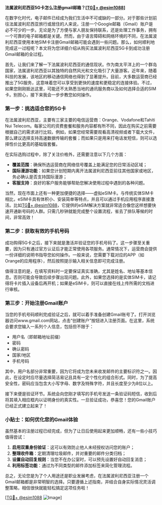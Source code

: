 **法属波利尼西亚5G卡怎么注册gmail邮箱？[[TG💪+ @esim1088](https://t.me/s/esim1088)]**

在数字化时代，电子邮件已经成为我们生活中不可或缺的一部分。对于那些计划前往法属波利尼西亚旅行或居住的人来说，注册一个Google邮箱（Gmail）账户是必不可少的一步。无论是为了方便与家人朋友保持联系，还是处理工作事务，拥有一个可靠的电子邮箱都是关键。然而，由于语言障碍和网络环境的不同，在法属波利尼西亚使用本地SIM卡注册Gmail邮箱可能会遇到一些问题。那么，如何顺利地完成这一过程呢？本文将为您详细介绍从购买法属波利尼西亚5G卡到成功注册Gmail邮箱的全过程。

首先，让我们来了解一下法属波利尼西亚的通信现状。作为南太平洋上的一个群岛国家，法属波利尼西亚以其独特的自然风光和文化吸引了大量游客。近年来，随着科技的发展，该地区的移动通信网络也得到了显著提升。目前，大多数运营商已经推出了5G服务，这意味着您可以享受到更快的速度和更稳定的连接体验。不过，如果您刚刚抵达这里，可能还不太熟悉当地的通讯服务商以及如何选择合适的SIM卡。别担心，接下来我会一步步教您如何操作。

### 第一步：挑选适合您的5G卡

在法属波利尼西亚，主要有三家主要的电信运营商：Orange、Vodafone和Tahiti Nui Telecom。每家公司的资费套餐和服务内容都有所不同，因此在购买之前需要根据自己的需求进行比较。例如，如果您经常需要观看高清视频或者下载大文件，那么建议选择支持高速数据传输的套餐；而如果只是用来打电话发短信，则可以选择性价比更高的基础版套餐。

在实际选购过程中，除了关注价格外，还需要注意以下几个方面：
- **覆盖范围**：确保所选运营商在网络信号覆盖上能满足您的日常活动区域；
- **国际漫游功能**：如果您计划短期内离开法属波利尼西亚前往其他国家或地区，务必确认是否支持国际漫游；
- **客服支持**：良好的客户服务能够帮助您解决使用过程中遇到的各种问题。

当然，现在市面上还有一种更加便捷的选择——虚拟eSIM卡。与传统实体SIM卡相比，eSIM卡具有体积小、安装简单等特点，并且可以通过手机应用程序直接激活。比如[TG💪+ @esim1088](https://t.me/s/esim1088)，它提供的eSIM解决方案就非常适合像您这样想要快速开通新号码的人群。只需几秒钟就能完成整个设置流程，省去了排队等候的时间，非常高效！

### 第二步：获取有效的手机号码

成功购得5G卡之后，接下来就是激活并验证您的手机号码了。这一步骤至关重要，因为只有通过官方认证后才能正常使用各项服务。通常情况下，运营商会提供一份详细的说明书指导您如何操作。一般来说，您需要下载对应的APP（如Orange的应用程序），然后按照提示输入相关信息即可完成注册。

值得注意的是，在填写资料时一定要保证真实准确，尤其是姓名、地址等基本信息。否则可能会导致后续步骤出现问题。此外，如果您选择的是实体SIM卡，请记得将卡片插入设备后再开机；如果是eSIM卡，则可以直接在线上传所需的文档进行审核。

### 第三步：开始注册Gmail账户

当您的手机号码顺利完成验证之后，就可以着手准备创建Gmail账号了。打开浏览器访问www.gmail.com网站，点击“创建账户”按钮进入注册页面。在这里，系统会要求您输入一系列个人信息，包括但不限于：

- 用户名（即邮箱地址前缀）
- 密码
- 确认密码
- 国家/地区
- 手机号码

其中，用户名部分非常重要，因为它将成为您未来收发邮件的主要标识符之一。因此，在设定时应尽量选择简洁易记且具有一定个性化的组合形式。同时，为了提高安全性，密码应当包含大小写字母、数字及特殊字符，并且长度至少为8位以上。

接下来便是验证环节。系统会向您刚才填写的手机号发送一条验证码短信，收到后将其填入相应框内以证明身份的真实性。一旦验证成功，恭喜您！您的Gmail账户已经正式建立起来了！

### 小贴士：如何优化您的Gmail体验

虽然基本的注册过程已经完成，但为了让日后使用起来更加顺畅，还有一些小技巧值得尝试：

1. **启用双重身份验证**：这可以有效防止他人未经授权访问您的账户；
2. **整理收件箱**：定期清理垃圾邮件，并对重要的邮件分类归档；
3. **设置自动回复规则**：当您不在办公室时，可以预先设置好自动回复消息；
4. **利用标签功能**：通过为不同类型的邮件添加标签来简化管理流程。

总之，无论您是为了个人用途还是职业发展考虑，在法属波利尼西亚注册一个Gmail邮箱都是非常明智的选择。只要遵循上述指南，并结合自身实际情况灵活调整策略，相信很快就能轻松搞定这项任务啦！

[[TG💪+ @esim1088](https://t.me/s/esim1088) ![Image](https://i.postimg.cc/4NQfJmqS/Snipaste-2025-05-13-00-14-12.png)]